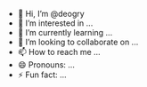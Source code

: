 - 👋 Hi, I’m @deogry
- 👀 I’m interested in ...
- 🌱 I’m currently learning ...
- 💞️ I’m looking to collaborate on ...
- 📫 How to reach me ...
- 😄 Pronouns: ...
- ⚡ Fun fact: ...

<!---
deogry/deogry is a ✨ special ✨ repository because its `README.md` (this file) appears on your GitHub profile.
You can click the Preview link to take a look at your changes.
--->

